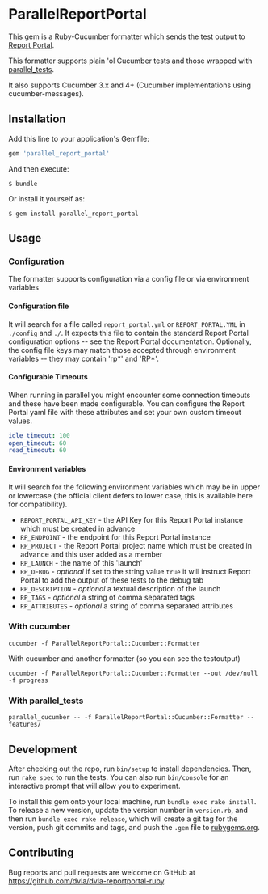 # ParallelReportPortal

This gem is a Ruby-Cucumber formatter which sends the test output to [Report Portal](https://reportportal.io).

This formatter supports plain 'ol Cucumber tests and those wrapped with [parallel_tests](https://rubygems.org/gems/parallel_tests).

It also supports Cucumber 3.x and 4+ (Cucumber implementations using cucumber-messages).

## Installation

Add this line to your application's Gemfile:

```ruby
gem 'parallel_report_portal'
```

And then execute:

    $ bundle

Or install it yourself as:

    $ gem install parallel_report_portal

## Usage

### Configuration

The formatter supports configuration via a config file or via environment variables

#### Configuration file

It will search for a file called `report_portal.yml` or `REPORT_PORTAL.YML` in `./config` and `./`. It expects this file to contain the standard Report Portal configuration options -- see the Report Portal documentation. Optionally, the config file keys may match those accepted through environment variables -- they may contain 'rp*' and 'RP*'.

#### Configurable Timeouts

When running in parallel you might encounter some connection timeouts and these have been made configurable. You can configure the Report Portal yaml file with these attributes and set your own custom timeout values.

```yaml
idle_timeout: 100
open_timeout: 60
read_timeout: 60
```

#### Environment variables

It will search for the following environment variables which may be in upper or lowercase (the official client defers to lower case, this is available here for compatibility).

- `REPORT_PORTAL_API_KEY` - the API Key for this Report Portal instance which must be created in advance
- `RP_ENDPOINT` - the endpoint for this Report Portal instance
- `RP_PROJECT` - the Report Portal project name which must be created in advance and this user added as a member
- `RP_LAUNCH` - the name of this 'launch'
- `RP_DEBUG` - _optional_ if set to the string value `true` it will instruct Report Portal to add the output of these tests to the debug tab
- `RP_DESCRIPTION` - _optional_ a textual description of the launch
- `RP_TAGS` - _optional_ a string of comma separated tags
- `RP_ATTRIBUTES` - _optional_ a string of comma separated attributes

### With cucumber

```
cucumber -f ParallelReportPortal::Cucumber::Formatter
```

With cucumber and another formatter (so you can see the testoutput)

```
cucumber -f ParallelReportPortal::Cucumber::Formatter --out /dev/null -f progress
```

### With parallel_tests

```
parallel_cucumber -- -f ParallelReportPortal::Cucumber::Formatter -- features/
```

## Development

After checking out the repo, run `bin/setup` to install dependencies. Then, run `rake spec` to run the tests. You can also run `bin/console` for an interactive prompt that will allow you to experiment.

To install this gem onto your local machine, run `bundle exec rake install`. To release a new version, update the version number in `version.rb`, and then run `bundle exec rake release`, which will create a git tag for the version, push git commits and tags, and push the `.gem` file to [rubygems.org](https://rubygems.org).

## Contributing

Bug reports and pull requests are welcome on GitHub at https://github.com/dvla/dvla-reportportal-ruby.

